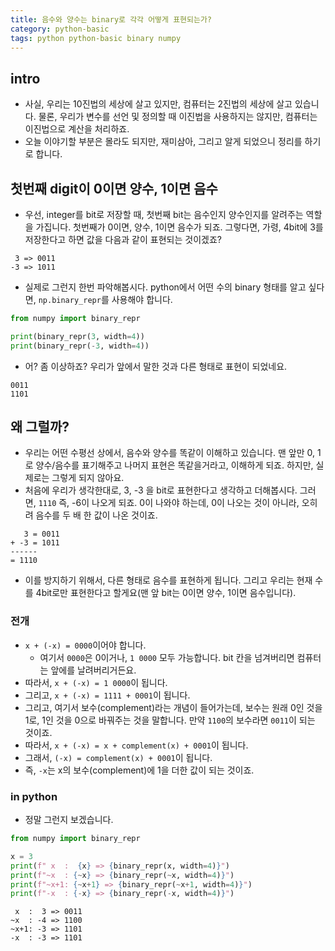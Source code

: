 ```yaml
---
title: 음수와 양수는 binary로 각각 어떻게 표현되는가? 
category: python-basic
tags: python python-basic binary numpy 
---
```


## intro

- 사실, 우리는 10진법의 세상에 살고 있지만, 컴퓨터는 2진법의 세상에 살고 있습니다. 물론, 우리가 변수를 선언 및 정의할 때 이진법을 사용하지는 않지만, 컴퓨터는 이진법으로 계산을 처리하죠. 
- 오늘 이야기할 부분은 몰라도 되지만, 재미삼아, 그리고 알게 되었으니 정리를 하기로 합니다. 

## 첫번째 digit이 0이면 양수, 1이면 음수 

- 우선, integer를 bit로 저장할 때, 첫번째 bit는 음수인지 양수인지를 알려주는 역할을 가집니다. 첫번째가 0이면, 양수, 1이면 음수가 되죠. 그렇다면, 가령, 4bit에 3를 저장한다고 하면 값을 다음과 같이 표현되는 것이겠죠?

```plaintext
 3 => 0011
-3 => 1011
```

- 실제로 그런지 한번 파악해봅시다. python에서 어떤 수의 binary 형태를 알고 싶다면, `np.binary_repr`를 사용해야 합니다. 

```python
from numpy import binary_repr

print(binary_repr(3, width=4))
print(binary_repr(-3, width=4))
```

- 어? 좀 이상하죠? 우리가 앞에서 말한 것과 다른 형태로 표현이 되었네요.

```plaintext
0011
1101
```

## 왜 그럴까? 

- 우리는 어떤 수평선 상에서, 음수와 양수를 똑같이 이해하고 있습니다. 맨 앞만 0, 1로 양수/음수를 표기해주고 나머지 표현은 똑같을거라고, 이해하게 되죠. 하지만, 실제로는 그렇게 되지 않아요. 
- 처음에 우리가 생각한대로, 3, -3 을 bit로 표현한다고 생각하고 더해봅시다. 그러면, `1110` 즉, -6이 나오게 되죠. 0이 나와야 하는데, 0이 나오는 것이 아니라, 오히려 음수를 두 배 한 값이 나온 것이죠.

```plaintext
   3 = 0011 
+ -3 = 1011
------
= 1110
```

- 이를 방지하기 위해서, 다른 형태로 음수를 표현하게 됩니다. 그리고 우리는 현재 수를 4bit로만 표현한다고 할게요(맨 앞 bit는 0이면 양수, 1이면 음수입니다).

### 전개 

- `x + (-x) = 0000`이어야 합니다. 
  - 여기서 `0000`은 0이거나, `1 0000` 모두 가능합니다. bit 칸을 넘겨버리면 컴퓨터는 앞에를 날려버리거든요. 
- 따라서, `x + (-x) = 1 0000`이 됩니다. 
- 그리고, `x + (-x) = 1111 + 0001`이 됩니다. 
- 그리고, 여기서 보수(complement)라는 개념이 들어가는데, 보수는 원래 0인 것을 1로, 1인 것을 0으로 바꿔주는 것을 말합니다. 만약 `1100`의 보수라면 `0011`이 되는 것이죠. 
- 따라서, `x + (-x) = x + complement(x) + 0001`이 됩니다. 
- 그래서, `(-x) = complement(x) + 0001`이 됩니다. 
- 즉, `-x`는 x의 보수(complement)에 1을 더한 값이 되는 것이죠.

### in python 

- 정말 그런지 보겠습니다.

```python
from numpy import binary_repr

x = 3 
print(f" x  :  {x} => {binary_repr(x, width=4)}")
print(f"~x  : {~x} => {binary_repr(~x, width=4)}")
print(f"~x+1: {~x+1} => {binary_repr(~x+1, width=4)}")
print(f"-x  : {-x} => {binary_repr(-x, width=4)}")
```

```plaintext
 x  :  3 => 0011
~x  : -4 => 1100
~x+1: -3 => 1101
-x  : -3 => 1101
```
